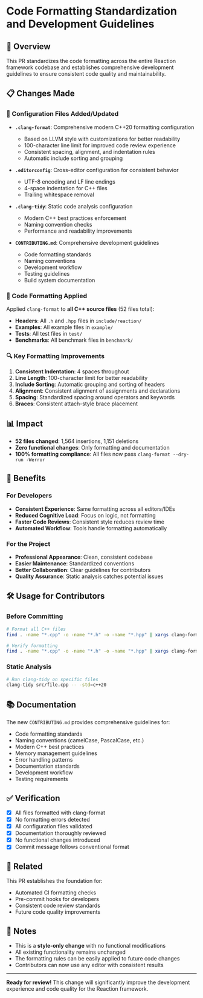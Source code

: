 # Code Formatting Standardization and Development Guidelines

## 🎯 Overview

This PR standardizes the code formatting across the entire Reaction framework codebase and establishes comprehensive development guidelines to ensure consistent code quality and maintainability.

## 📋 Changes Made

### 🔧 Configuration Files Added/Updated

- **`.clang-format`**: Comprehensive modern C++20 formatting configuration
  - Based on LLVM style with customizations for better readability
  - 100-character line limit for improved code review experience
  - Consistent spacing, alignment, and indentation rules
  - Automatic include sorting and grouping

- **`.editorconfig`**: Cross-editor configuration for consistent behavior
  - UTF-8 encoding and LF line endings
  - 4-space indentation for C++ files
  - Trailing whitespace removal

- **`.clang-tidy`**: Static code analysis configuration
  - Modern C++ best practices enforcement
  - Naming convention checks
  - Performance and readability improvements

- **`CONTRIBUTING.md`**: Comprehensive development guidelines
  - Code formatting standards
  - Naming conventions
  - Development workflow
  - Testing guidelines
  - Build system documentation

### 📝 Code Formatting Applied

Applied `clang-format` to **all C++ source files** (52 files total):

- **Headers**: All `.h` and `.hpp` files in `include/reaction/`
- **Examples**: All example files in `example/`
- **Tests**: All test files in `test/`
- **Benchmarks**: All benchmark files in `benchmark/`

### 🔍 Key Formatting Improvements

1. **Consistent Indentation**: 4 spaces throughout
2. **Line Length**: 100-character limit for better readability
3. **Include Sorting**: Automatic grouping and sorting of headers
4. **Alignment**: Consistent alignment of assignments and declarations
5. **Spacing**: Standardized spacing around operators and keywords
6. **Braces**: Consistent attach-style brace placement

## 📊 Impact

- **52 files changed**: 1,564 insertions, 1,151 deletions
- **Zero functional changes**: Only formatting and documentation
- **100% formatting compliance**: All files now pass `clang-format --dry-run -Werror`

## 🚀 Benefits

### For Developers
- **Consistent Experience**: Same formatting across all editors/IDEs
- **Reduced Cognitive Load**: Focus on logic, not formatting
- **Faster Code Reviews**: Consistent style reduces review time
- **Automated Workflow**: Tools handle formatting automatically

### For the Project
- **Professional Appearance**: Clean, consistent codebase
- **Easier Maintenance**: Standardized conventions
- **Better Collaboration**: Clear guidelines for contributors
- **Quality Assurance**: Static analysis catches potential issues

## 🛠️ Usage for Contributors

### Before Committing
```bash
# Format all C++ files
find . -name "*.cpp" -o -name "*.h" -o -name "*.hpp" | xargs clang-format -i

# Verify formatting
find . -name "*.cpp" -o -name "*.h" -o -name "*.hpp" | xargs clang-format --dry-run -Werror
```

### Static Analysis
```bash
# Run clang-tidy on specific files
clang-tidy src/file.cpp -- -std=c++20
```

## 📚 Documentation

The new `CONTRIBUTING.md` provides comprehensive guidelines for:
- Code formatting standards
- Naming conventions (camelCase, PascalCase, etc.)
- Modern C++ best practices
- Memory management guidelines
- Error handling patterns
- Documentation standards
- Development workflow
- Testing requirements

## ✅ Verification

- [x] All files formatted with clang-format
- [x] No formatting errors detected
- [x] All configuration files validated
- [x] Documentation thoroughly reviewed
- [x] No functional changes introduced
- [x] Commit message follows conventional format

## 🔗 Related

This PR establishes the foundation for:
- Automated CI formatting checks
- Pre-commit hooks for developers
- Consistent code review standards
- Future code quality improvements

## 📝 Notes

- This is a **style-only change** with no functional modifications
- All existing functionality remains unchanged
- The formatting rules can be easily applied to future code changes
- Contributors can now use any editor with consistent results

---

**Ready for review!** This change will significantly improve the development experience and code quality for the Reaction framework.